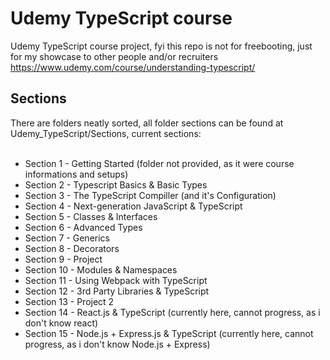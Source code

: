 # Udemy TypeScript course
Udemy TypeScript course project, fyi this repo is not for freebooting, just for my showcase to other people and/or recruiters
https://www.udemy.com/course/understanding-typescript/

<h2>Sections</h2>
There are folders neatly sorted, all folder sections can be found at Udemy_TypeScript/Sections, current sections:
<br><br>
<ul>
  <li>Section 1 - Getting Started (folder not provided, as it were course informations and setups)</li>
  <li>Section 2 - Typescript Basics & Basic Types</li>
  <li>Section 3 - The TypeScript Compiller (and it's Configuration)</li>
  <li>Section 4 - Next-generation JavaScript & TypeScript</li>
  <li>Section 5 - Classes & Interfaces</li>
  <li>Section 6 - Advanced Types</li>
  <li>Section 7 - Generics</li>
  <li>Section 8 - Decorators</li>
  <li>Section 9 - Project</li>
  <li>Section 10 - Modules & Namespaces</li>
  <li>Section 11 - Using Webpack with TypeScript</li>
  <li>Section 12 - 3rd Party Libraries & TypeScript</li>
  <li>Section 13 - Project 2</li>
  <li>Section 14 - React.js & TypeScript (currently here, cannot progress, as i don't know react)</li>
  <li>Section 15 - Node.js + Express.js & TypeScript (currently here, cannot progress, as i don't know Node.js + Express)</li>
</ul>

